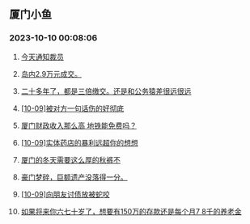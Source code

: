 ## 厦门小鱼 
### 2023-10-10 00:08:06

1. [今天通知裁员](http://bbs.xmfish.com/read-htm-tid-18085306.html)

2. [岛内2.9万元成交。](http://bbs.xmfish.com/read-htm-tid-18085336.html)

3. [二十多年了，都是三倍缴交。还是和公务猿差很远很远](http://bbs.xmfish.com/read-htm-tid-18085350.html)

4. [[10-09]被对方一句话伤的好彻底](http://bbs.xmfish.com/read-htm-tid-18085356.html)

5. [厦门财政收入那么高 地铁能免费吗？](http://bbs.xmfish.com/read-htm-tid-18085346.html)

6. [[10-09]实体药店的暴利远超你的想想](http://bbs.xmfish.com/read-htm-tid-18085517.html)

7. [厦门的冬天需要这么厚的秋裤不](http://bbs.xmfish.com/read-htm-tid-18085307.html)

8. [豪门梦碎，巨额遗产没落得一分。](http://bbs.xmfish.com/read-htm-tid-18085604.html)

9. [[10-09]向朋友讨债放被蛇咬](http://bbs.xmfish.com/read-htm-tid-18085472.html)

10. [如果将来你六七十岁了，想要有150万的存款还是每个月7 8千的养老金](http://bbs.xmfish.com/read-htm-tid-18085473.html)

